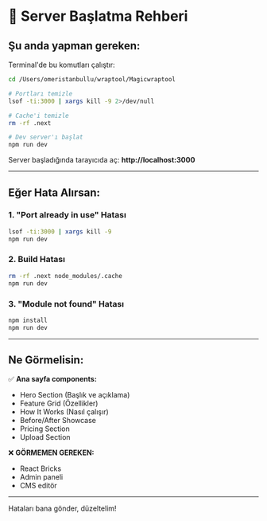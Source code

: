 # 🚀 Server Başlatma Rehberi

## Şu anda yapman gereken:

Terminal'de bu komutları çalıştır:

```bash
cd /Users/omeristanbullu/wraptool/Magicwraptool

# Portları temizle
lsof -ti:3000 | xargs kill -9 2>/dev/null

# Cache'i temizle
rm -rf .next

# Dev server'ı başlat
npm run dev
```

Server başladığında tarayıcıda aç:
**http://localhost:3000**

---

## Eğer Hata Alırsan:

### 1. "Port already in use" Hatası
```bash
lsof -ti:3000 | xargs kill -9
npm run dev
```

### 2. Build Hatası
```bash
rm -rf .next node_modules/.cache
npm run dev
```

### 3. "Module not found" Hatası
```bash
npm install
npm run dev
```

---

## Ne Görmelisin:

✅ **Ana sayfa components:**
- Hero Section (Başlık ve açıklama)
- Feature Grid (Özellikler)
- How It Works (Nasıl çalışır)
- Before/After Showcase
- Pricing Section
- Upload Section

❌ **GÖRMEMEN GEREKEN:**
- React Bricks
- Admin paneli
- CMS editör

---

Hataları bana gönder, düzeltelim!

